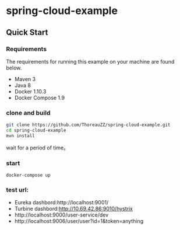 # spring-cloud-example
## Quick Start
### Requirements
The requirements for running this example on your machine are found below.
* Maven 3
* Java 8
* Docker 1.10.3
* Docker Compose 1.9

### clone and build

```bash
git clone https://github.com/ThoreauZZ/spring-cloud-example.git
cd spring-cloud-example
mvn install
```
wait for a period of time。


### start 
```
docker-compose up
```

### test url:
* Eureka dashbord:http://localhost:9001/
* Turbine dashbord:http://10.69.42.86:9010/hystrix
* http://localhost:9000/user-service/dev
* http://localhost:9006/user/user?id=1&token=anything
